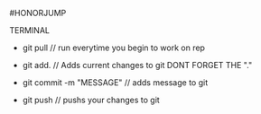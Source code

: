 #HONORJUMP

TERMINAL
- git pull // run everytime you begin to work on rep

- git add. // Adds current changes to git DONT FORGET THE "."
- git commit -m "MESSAGE" // adds message to git
- git push // pushs your changes to git
